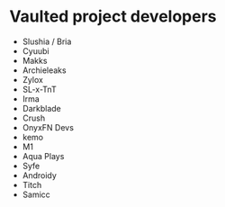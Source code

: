 # Vaulted project developers

* Slushia / Bria
* Cyuubi
* Makks
* Archieleaks
* Zylox
* SL-x-TnT
* Irma
* Darkblade
* Crush
* OnyxFN Devs
* kemo
* M1
* Aqua Plays
* Syfe
* Androidy
* Titch
* Samicc
